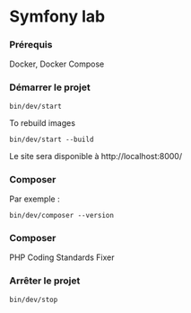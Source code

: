 # Symfony lab

### Prérequis
Docker, Docker Compose

### Démarrer le projet
```shell
bin/dev/start
```

To rebuild images
```shell
bin/dev/start --build
```
Le site sera disponible à http://localhost:8000/
### Composer
Par exemple :
```shell
bin/dev/composer --version
```
### Composer
PHP Coding Standards Fixer
### Arrêter le projet
```shell
bin/dev/stop
```
